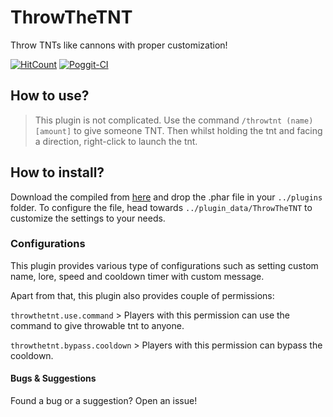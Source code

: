 # ThrowTheTNT
Throw TNTs like cannons with proper customization!

[![HitCount](http://hits.dwyl.io/Shelly7w7/ThrowTheTNT.svg)](http://hits.dwyl.io/Shelly7w7/ThrowTheTNT) [![Poggit-CI](https://poggit.pmmp.io/ci.shield/Shelly7w7/ThrowTheTNT/ThrowTheTNT)](https://poggit.pmmp.io/ci/Shelly7w7/ThrowTheTNT/ThrowTheTNT)

## How to use?
> This plugin is not complicated. Use the command ```/throwtnt (name) [amount]``` to give someone TNT. Then whilst holding the tnt and facing a direction, right-click to launch the tnt.

## How to install?
Download the compiled from [here](https://poggit.pmmp.io/ci/Shelly7w7/ThrowTheTNT) and drop the .phar file in your ```../plugins``` folder. To configure the file, head towards ```../plugin_data/ThrowTheTNT``` to customize the settings to your needs.
### Configurations
This plugin provides various type of configurations such as setting custom name, lore, speed and cooldown timer with custom message.

Apart from that, this plugin also provides couple of permissions:

```throwthetnt.use.command``` > Players with this permission can use the command to give throwable tnt to anyone.

```throwthetnt.bypass.cooldown``` > Players with this permission can bypass the cooldown.
#### Bugs & Suggestions
Found a bug or a suggestion? Open an issue!
